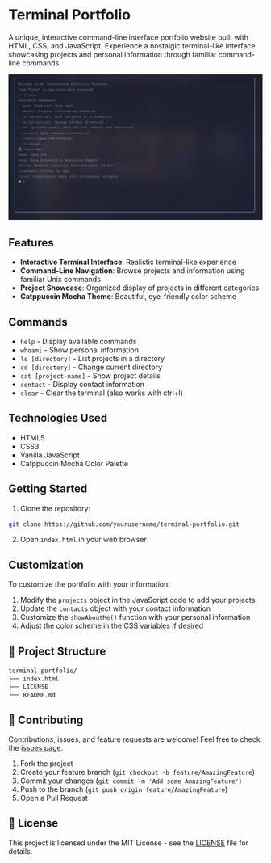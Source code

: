# Terminal Portfolio

A unique, interactive command-line interface portfolio website built with HTML, CSS, and JavaScript. Experience a nostalgic terminal-like interface showcasing projects and personal information through familiar command-line commands.

![Terminal Portfolio Demo](demo-screenshot.png) <!-- You should add a screenshot of your project -->

## Features

- **Interactive Terminal Interface**: Realistic terminal-like experience
- **Command-Line Navigation**: Browse projects and information using familiar Unix commands
- **Project Showcase**: Organized display of projects in different categories
- **Catppuccin Mocha Theme**: Beautiful, eye-friendly color scheme

## Commands

- `help` - Display available commands
- `whoami` - Show personal information
- `ls [directory]` - List projects in a directory
- `cd [directory]` - Change current directory
- `cat [project-name]` - Show project details
- `contact` - Display contact information
- `clear` - Clear the terminal (also works with ctrl+l)

## Technologies Used

- HTML5
- CSS3
- Vanilla JavaScript
- Catppuccin Mocha Color Palette

## Getting Started

1. Clone the repository:

```bash
git clone https://github.com/yourusername/terminal-portfolio.git
```

2. Open `index.html` in your web browser

## Customization

To customize the portfolio with your information:

1. Modify the `projects` object in the JavaScript code to add your projects
2. Update the `contacts` object with your contact information
3. Customize the `showAboutMe()` function with your personal information
4. Adjust the color scheme in the CSS variables if desired

## 📝 Project Structure

```
terminal-portfolio/
├── index.html
├── LICENSE
└── README.md
```

## 🤝 Contributing

Contributions, issues, and feature requests are welcome! Feel free to check the [issues page](https://github.com/ratludu/terminal-portfolio/issues).

1. Fork the project
2. Create your feature branch (`git checkout -b feature/AmazingFeature`)
3. Commit your changes (`git commit -m 'Add some AmazingFeature'`)
4. Push to the branch (`git push origin feature/AmazingFeature`)
5. Open a Pull Request

## 📜 License

This project is licensed under the MIT License - see the [LICENSE](LICENSE) file for details.
